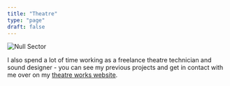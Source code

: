 ```yaml
---
title: "Theatre"
type: "page"
draft: false
---
```


![Null Sector](/img/nullsector.jpg)

I also spend a lot of time working as a freelance theatre technician and sound designer - you can see my previous projects and get in contact with me over on my [theatre works website](https://joshbayfield.co.uk).